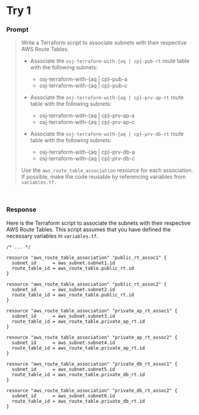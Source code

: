 # Try 1
### Prompt
> Write a Terraform script to associate subnets with their respective AWS Route Tables.
> 
> * Associate the `osj-terraform-with-{aq | cp}-pub-rt` route table with the following subnets:
>   - osj-terraform-with-{aq | cp}-pub-a
>   - osj-terraform-with-{aq | cp}-pub-c
>
> * Associate the `osj-terraform-with-{aq | cp}-prv-ap-rt` route table with the following subnets:
>   - osj-terraform-with-{aq | cp}-prv-ap-a
>   - osj-terraform-with-{aq | cp}-prv-ap-c
>
> * Associate the `osj-terraform-with-{aq | cp}-prv-db-rt` route table with the following subnets:
>   - osj-terraform-with-{aq | cp}-prv-db-a
>   - osj-terraform-with-{aq | cp}-prv-db-c
>
> Use the `aws_route_table_association` resource for each association. If possible, make the code reusable by referencing variables from `variables.tf.`
<br/>

### Response
Here is the Terraform script to associate the subnets with their respective AWS Route Tables. This script assumes that you have defined the necessary variables in `variables.tf`.

```hcl
/* ... */

resource "aws_route_table_association" "public_rt_assoc1" {
  subnet_id      = aws_subnet.subnet1.id
  route_table_id = aws_route_table.public_rt.id
}

resource "aws_route_table_association" "public_rt_assoc2" {
  subnet_id      = aws_subnet.subnet2.id
  route_table_id = aws_route_table.public_rt.id
}

resource "aws_route_table_association" "private_ap_rt_assoc1" {
  subnet_id      = aws_subnet.subnet3.id
  route_table_id = aws_route_table.private_ap_rt.id
}

resource "aws_route_table_association" "private_ap_rt_assoc2" {
  subnet_id      = aws_subnet.subnet4.id
  route_table_id = aws_route_table.private_ap_rt.id
}

resource "aws_route_table_association" "private_db_rt_assoc1" {
  subnet_id      = aws_subnet.subnet5.id
  route_table_id = aws_route_table.private_db_rt.id
}

resource "aws_route_table_association" "private_db_rt_assoc2" {
  subnet_id      = aws_subnet.subnet6.id
  route_table_id = aws_route_table.private_db_rt.id
}
```